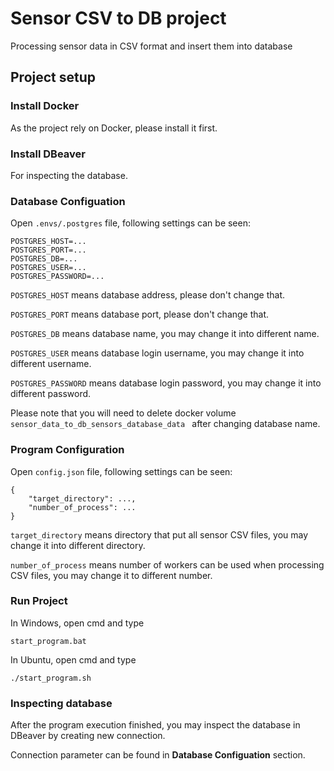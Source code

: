 # Sensor CSV to DB project
Processing sensor data in CSV format and insert them into database

## Project setup
### Install Docker
As the project rely on Docker, please install it first.

### Install DBeaver
For inspecting the database.

### Database Configuation
Open `.envs/.postgres` file, following settings can be seen:

```
POSTGRES_HOST=...
POSTGRES_PORT=...
POSTGRES_DB=...
POSTGRES_USER=...
POSTGRES_PASSWORD=...
```

`POSTGRES_HOST` means database address, please don't change that.

`POSTGRES_PORT` means database port, please don't change that.

`POSTGRES_DB` means database name, you may change it into different name.

`POSTGRES_USER` means database login username, you may change it into different username.

`POSTGRES_PASSWORD` means database login password, you may change it into different password.

Please note that you will need to delete docker volume `sensor_data_to_db_sensors_database_data
` after changing database name.

### Program Configuration
Open `config.json` file, following settings can be seen:

```
{
    "target_directory": ...,
    "number_of_process": ...
}
```

`target_directory` means directory that put all sensor CSV files, you may change it into different directory.

`number_of_process` means number of workers can be used when processing CSV files, you may change it to different number.

### Run Project
In Windows, open cmd and type
```
start_program.bat
```

In Ubuntu, open cmd and type
```
./start_program.sh
```

### Inspecting database
After the program execution finished, you may inspect the database in DBeaver by creating new connection.

Connection parameter can be found in **Database Configuation** section.

